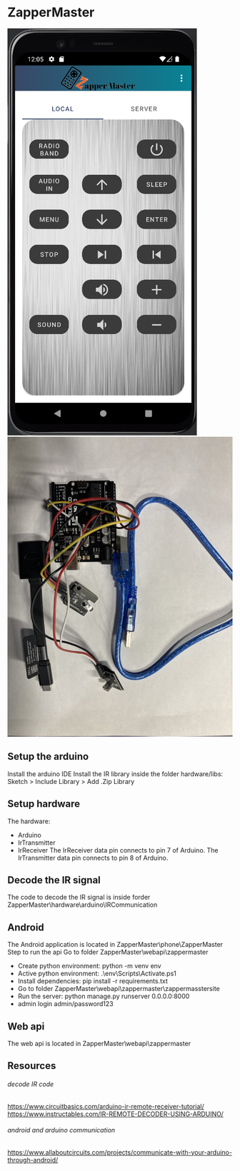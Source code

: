 # ZapperMaster
![screenshot](https://github.com/barrydoan/ZapperMaster/blob/master/remote%20on%20phone.png?raw=true)
![screenshot](https://github.com/barrydoan/ZapperMaster/blob/master/hardware.jpg?raw=true)
## Setup the arduino
Install the arduino IDE
Install the IR library inside the folder hardware/libs:
Sketch > Include Library > Add .Zip Library
## Setup hardware
The hardware:
- Arduino
- IrTransmitter
- IrReceiver
The IrReceiver data pin connects to pin 7 of Arduino.
The IrTransmitter data pin connects to pin 8 of Arduino.

## Decode the IR signal
The code to decode the IR signal is inside forder ZapperMaster\hardware\arduino\IRCommunication

## Android
The Android application is located in ZapperMaster\phone\ZapperMaster
Step to run the api
Go to folder ZapperMaster\webapi\zappermaster
- Create python environment: python -m venv env
- Active python environment: .\env\Scripts\Activate.ps1
- Install dependencies: pip install -r requirements.txt
- Go to folder ZapperMaster\webapi\zappermaster\zappermasstersite
- Run the server: python manage.py runserver 0.0.0.0:8000
- admin login admin/password123

## Web api
The web api is located in ZapperMaster\webapi\zappermaster

## Resources
###### decode IR code
https://www.circuitbasics.com/arduino-ir-remote-receiver-tutorial/
https://www.instructables.com/IR-REMOTE-DECODER-USING-ARDUINO/
###### android and arduino communication
https://www.allaboutcircuits.com/projects/communicate-with-your-arduino-through-android/
